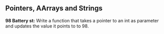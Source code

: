## Pointers, AArrays and Strings
**98 Battery st:** Write a function that takes a pointer to an int as parameter and updates the value it points to to 98.
